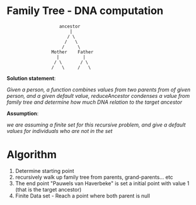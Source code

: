 # Family Tree - DNA computation 

                        ancestor
                            |
                           / \
                          /   \
                         /     \
                     Mother    Father 
                       |         |  
                      / \       / \
                     /   \     /   \
                                
**Solution statement**: 

 *Given a person, a function combines values from two parents from of given person, and a given default value, reduceAncestor condenses
a value from family tree and determine how much DNA relation to the target ancestor* 

**Assumption**: 
 
 *we are assuming a finite set for this recursive problem, and give a default values
for individuals who are not in the set*

# Algorithm 

1. Determine starting point 
2. recursively walk up family tree from parents, grand-parents... etc 
3. The end point "Pauwels van Haverbeke" is set a initial point with value 1
   (that is the target ancestor)
4. Finite Data set - Reach a point where both parent is null

